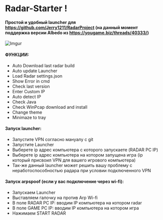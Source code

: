 # Radar-Starter !

#### Простой и удобный launcher для https://github.com/Jerry1211/RadarProject (на данный момент поддержка версии Albedo из https://yougame.biz/threads/40333/)

![Imgur](https://image.ibb.co/nb2ozn/2.png)


#### ФУНКЦИИ:
* Auto Download last radar build
* Auto update Launcher
* Load Radar settings.json
* Show Error in cmd
* Check last version
* Enter Custom IP
* Auto detect IP
* Check Java
* Check WinPcap download and install
* Change theme
* Minimaze to tray

#### Запуск launcher:
* Запуcтите VPN согласно мануалу с git
* Запустите Launcher
* Выберете ip адрес компьютера с которого запускаете (RADAR PC IP)
* Выберете ip адрес компьютера на котором запущена игра (ip который присвоил VPN для вашего игрового компьютера)
* Так-же данный launcher может решить вашу проблему с неработоспособностью радара при условии подключенного VPN

#### Запуск arpspoof (если у вас подключение через wi-fi):
* Запускаем Launcher
* Выставляем галочку на против Arp Wi-fi
* В поле RADAR PC IP: вводим IP компьютера на котором radar
* В поле GAME PC IP: вводим IP компьютера на котором игра
* Нажимаем START RADAR
